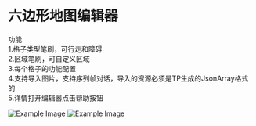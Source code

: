 # 六边形地图编辑器

功能<br>
1.格子类型笔刷，可行走和障碍<br>
2.区域笔刷，可自定义区域<br>
3.每个格子的功能配置<br>
4.支持导入图片，支持序列帧对话，导入的资源必须是TP生成的JsonArray格式的<br>
5.详情打开编辑器点击帮助按钮<br>

![Example Image](Image/image1.png)
![Example Image](Image/image2.png)
